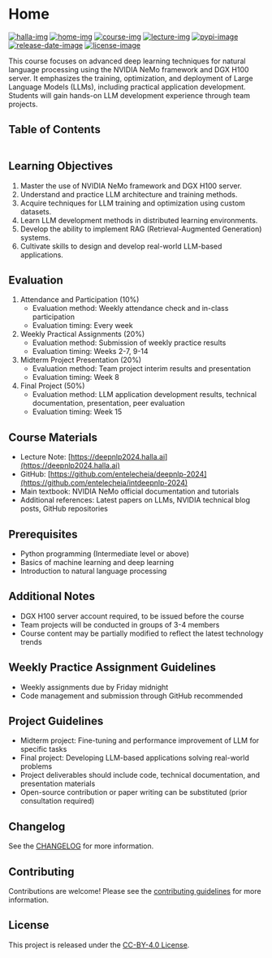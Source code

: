 # Home

[![halla-img]][halla-url]
[![home-img]][home-url]
[![course-img]][course-url]
[![lecture-img]][lecture-url]
[![pypi-image]][pypi-url]
[![release-date-image]][release-url]
[![license-image]][license-url]

<!-- Links: -->

[halla-img]: https://img.shields.io/badge/CHU-halla.ai-blue
[halla-url]: https://halla.ai
[home-img]: https://img.shields.io/badge/home-jeju.ai-blue
[home-url]: https://home.jeju.ai
[home-repo-url]: https://entelecheia.me/repositories
[course-img]: https://img.shields.io/badge/course-jeju.ai-blue
[course-url]: https://course.jeju.ai
[lecture-img]: https://img.shields.io/badge/lecture-jeju.ai-blue
[lecture-url]: https://lecture.jeju.ai
[hyperfast python template]: https://github.com/entelecheia/hyperfast-course-template
[codecov-image]: https://codecov.io/gh/entelecheia/deepnlp-2024/branch/main/graph/badge.svg?token=OMNrbNOBEj
[codecov-url]: https://codecov.io/gh/entelecheia/deepnlp-2024
[pypi-image]: https://img.shields.io/pypi/v/deepnlp-2024
[license-image]: https://img.shields.io/github/license/entelecheia/deepnlp-2024
[license-url]: https://github.com/entelecheia/deepnlp-2024/blob/main/LICENSE
[version-image]: https://img.shields.io/github/v/release/entelecheia/deepnlp-2024?sort=semver
[release-date-image]: https://img.shields.io/github/release-date/entelecheia/deepnlp-2024
[release-url]: https://github.com/entelecheia/deepnlp-2024/releases
[jupyter-book-image]: https://jupyterbook.org/en/stable/_images/badge.svg
[repo-url]: https://github.com/entelecheia/deepnlp-2024
[pypi-url]: https://pypi.org/project/deepnlp-2024
[docs-url]: https://deepnlp2024.jeju.ai
[changelog]: https://github.com/entelecheia/deepnlp-2024/blob/main/CHANGELOG.md
[contributing guidelines]: https://github.com/entelecheia/deepnlp-2024/blob/main/CONTRIBUTING.md

<!-- Links: -->

This course focuses on advanced deep learning techniques for natural language processing using the NVIDIA NeMo framework and DGX H100 server. It emphasizes the training, optimization, and deployment of Large Language Models (LLMs), including practical application development. Students will gain hands-on LLM development experience through team projects.

## Table of Contents

```{tableofcontents}

```

## Learning Objectives

1. Master the use of NVIDIA NeMo framework and DGX H100 server.
2. Understand and practice LLM architecture and training methods.
3. Acquire techniques for LLM training and optimization using custom datasets.
4. Learn LLM development methods in distributed learning environments.
5. Develop the ability to implement RAG (Retrieval-Augmented Generation) systems.
6. Cultivate skills to design and develop real-world LLM-based applications.

## Evaluation

1. Attendance and Participation (10%)
   - Evaluation method: Weekly attendance check and in-class participation
   - Evaluation timing: Every week
2. Weekly Practical Assignments (20%)
   - Evaluation method: Submission of weekly practice results
   - Evaluation timing: Weeks 2-7, 9-14
3. Midterm Project Presentation (20%)
   - Evaluation method: Team project interim results and presentation
   - Evaluation timing: Week 8
4. Final Project (50%)
   - Evaluation method: LLM application development results, technical documentation, presentation, peer evaluation
   - Evaluation timing: Week 15

## Course Materials

- Lecture Note: [https://deepnlp2024.halla.ai](https://deepnlp2024.halla.ai)
- GitHub: [https://github.com/entelecheia/deepnlp-2024](https://github.com/entelecheia/intdeepnlp-2024)
- Main textbook: NVIDIA NeMo official documentation and tutorials
- Additional references: Latest papers on LLMs, NVIDIA technical blog posts, GitHub repositories

## Prerequisites

- Python programming (Intermediate level or above)
- Basics of machine learning and deep learning
- Introduction to natural language processing

## Additional Notes

- DGX H100 server account required, to be issued before the course
- Team projects will be conducted in groups of 3-4 members
- Course content may be partially modified to reflect the latest technology trends

## Weekly Practice Assignment Guidelines

- Weekly assignments due by Friday midnight
- Code management and submission through GitHub recommended

## Project Guidelines

- Midterm project: Fine-tuning and performance improvement of LLM for specific tasks
- Final project: Developing LLM-based applications solving real-world problems
- Project deliverables should include code, technical documentation, and presentation materials
- Open-source contribution or paper writing can be substituted (prior consultation required)

## Changelog

See the [CHANGELOG] for more information.

## Contributing

Contributions are welcome! Please see the [contributing guidelines] for more information.

## License

This project is released under the [CC-BY-4.0 License][license-url].
